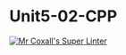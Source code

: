 # Unit5-02-CPP
[![Mr Coxall's Super Linter](https://github.com/ICS3U-Programming-Adwok-k/Unit5-02-CPP/workflows/Mr%20Coxall's%20Super%20Linter/badge.svg)](https://github.com/ICS3U-Programming-Adwok-k/Unit5-02-CPP/actions/)
